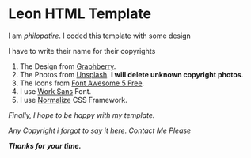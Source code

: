 # Leon HTML Template
I am *philopatire*. I coded this template with some design

I have to write their name for their copyrights

1. The Design from [Graphberry](https://www.graphberry.com/item/leon-psd-agency-template).
2. The Photos from [Unsplash](https://unsplash.com). **I will delete unknown copyright photos**.
3. The Icons from [Font Awesome 5 Free](https://fontawesome.com).
4. I use [Work Sans](https://fonts.google.com/specimen/Work+Sans) Font.
5. I use [Normalize](https://necolas.github.io/normalize.css/) CSS Framework.

*Finally, I hope to be happy with my template.*

*Any Copyright i forgot to say it here. Contact Me Please*

***Thanks for your time.***

